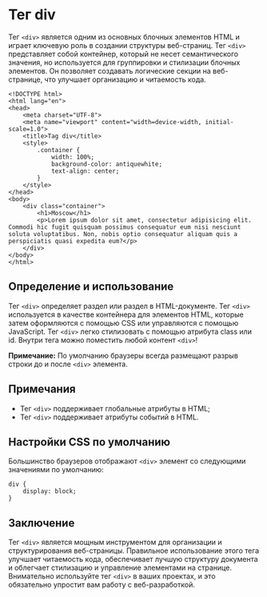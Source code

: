 # Тег div

Тег ``<div>`` является одним из основных блочных элементов HTML и играет ключевую роль в создании структуры веб-страниц. Тег ``<div>`` представляет собой контейнер, который не несет семантического значения, но используется для группировки и стилизации блочных элементов. Он позволяет создавать логические секции на веб-странице, что улучшает организацию и читаемость кода.

```
<!DOCTYPE html>
<html lang="en">
<head>
    <meta charset="UTF-8">
    <meta name="viewport" content="width=device-width, initial-scale=1.0">
    <title>Tag div</title>
    <style>
        .container {
            width: 100%;
            background-color: antiquewhite;
            text-align: center;
        }
    </style>
</head>
<body>
    <div class="container">
        <h1>Moscow</h1>
        <p>Lorem ipsum dolor sit amet, consectetur adipisicing elit. Commodi hic fugit quisquam possimus consequatur eum nisi nesciunt soluta voluptatibus. Non, nobis optio consequatur aliquam quis a perspiciatis quasi expedita eum?</p>
    </div>
</body>
</html>
```

## Определение и использование

Тег ``<div>`` определяет раздел или раздел в HTML-документе. Тег ``<div>`` используется в качестве контейнера для элементов HTML, которые затем оформляются с помощью CSS или управляются с помощью JavaScript. Тег ``<div>`` легко стилизовать с помощью атрибута class или id. Внутри тега можно поместить любой контент ``<div>``!

**Примечание:** По умолчанию браузеры всегда размещают разрыв строки до и после ``<div>`` элемента.

## Примечания

- Тег ``<div>`` поддерживает глобальные атрибуты в HTML;
- Тег ``<div>`` поддерживает атрибуты событий в HTML.

## Настройки CSS по умолчанию

Большинство браузеров отображают ``<div>`` элемент со следующими значениями по умолчанию:

```
div {
    display: block;
}
```

## Заключение

Тег ``<div>`` является мощным инструментом для организации и структурирования веб-страницы. Правильное использование этого тега улучшает читаемость кода, обеспечивает лучшую структуру документа и облегчает стилизацию и управление элементами на странице. Внимательно используйте тег ``<div>`` в ваших проектах, и это обязательно упростит вам работу с веб-разработкой.